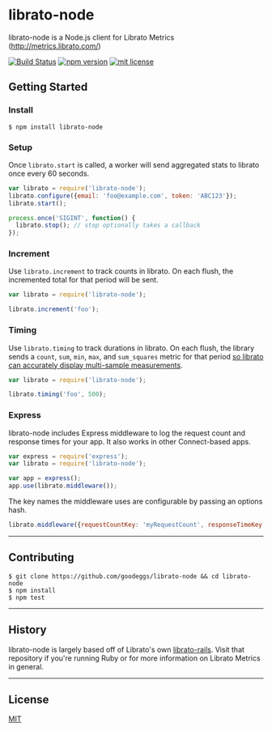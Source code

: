 librato-node
============

librato-node is a Node.js client for Librato Metrics (http://metrics.librato.com/)

[![Build Status][travis-badge]][travis-link]
[![npm version][npm-badge]][npm-link]
[![mit license][license-badge]][license-link]

## Getting Started

### Install

    $ npm install librato-node

### Setup

Once `librato.start` is called, a worker will send aggregated stats to librato once every 60 seconds.

``` javascript
var librato = require('librato-node');
librato.configure({email: 'foo@example.com', token: 'ABC123'});
librato.start();

process.once('SIGINT', function() {
  librato.stop(); // stop optionally takes a callback
});
```

### Increment

Use `librato.increment` to track counts in librato.  On each flush, the incremented total for that period will be sent.

``` javascript
var librato = require('librato-node');

librato.increment('foo');
```

### Timing

Use `librato.timing` to track durations in librato.
On each flush, the library sends a `count`, `sum`, `min`, `max`, and `sum_squares` metric for that period
[so librato can accurately display multi-sample measurements](http://dev.librato.com/v1/post/metrics#gauge_specific).

``` javascript
var librato = require('librato-node');

librato.timing('foo', 500);
```

### Express

librato-node includes Express middleware to log the request count and response times for your app.  It also works in other Connect-based apps.

``` javascript
var express = require('express');
var librato = require('librato-node');

var app = express();
app.use(librato.middleware());
```

The key names the middleware uses are configurable by passing an options hash.

``` javascript
librato.middleware({requestCountKey: 'myRequestCount', responseTimeKey: 'myResponseTime'});
```

------

## Contributing

```
$ git clone https://github.com/goodeggs/librato-node && cd librato-node
$ npm install
$ npm test
```

------

## History

librato-node is largely based off of Librato's own [librato-rails](https://github.com/librato/librato-rails).  Visit that repository if you're running Ruby or for more information on Librato Metrics in general.

------

## License

[MIT][license-link]

[travis-badge]: http://img.shields.io/travis/goodeggs/librato-node/master.svg?style=flat
[travis-link]: https://travis-ci.org/goodeggs/librato-node

[npm-badge]: http://img.shields.io/npm/v/librato-node.svg?style=flat
[npm-link]: https://www.npmjs.org/package/librato-node

[license-badge]: http://img.shields.io/badge/license-mit-lightgrey.svg?style=flat
[license-link]: LICENSE.md
